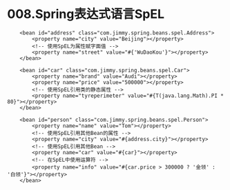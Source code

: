 # 008.Spring表达式语言SpEL

		<bean id="address" class="com.jimmy.spring.beans.spel.Address">
			<property name="city" value="Beijing"></property>
			<!-- 使用SpEL为属性赋字面值 -->
			<property name="street" value="#{'WuDaoKou'}"></property>
		</bean>
		
		<bean id="car" class="com.jimmy.spring.beans.spel.Car">
			<property name="brand" value="Audi"></property>
			<property name="price" value="500000"></property>
			<!-- 使用SpEL引用类的静态属性 -->
			<property name="tyreperimeter" value="#{T(java.lang.Math).PI * 80}"></property>
		</bean>
		
		<bean id="person" class="com.jimmy.spring.beans.spel.Person">
			<property name="name" value="Tom"></property>
			<!-- 使用SpEL引用其他Bean的属性 -->
			<property name="city" value="#{address.city}"></property>
			<!-- 使用SpEL引用其他Bean -->
			<property name="car" value="#{car}"></property>
			<!-- 在SpEL中使用运算符 -->
			<property name="info" value="#{car.price > 300000 ? '金领' : '白领'}"></property>
		</bean>